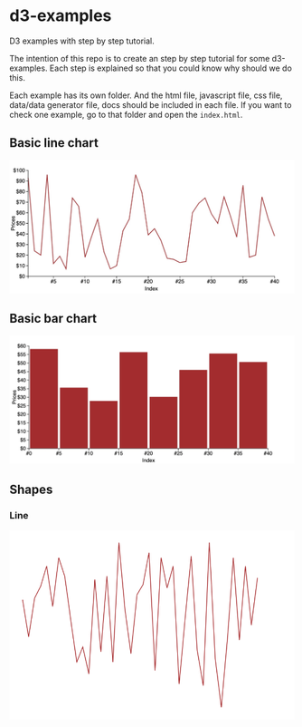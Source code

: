 # d3-examples

D3 examples with step by step tutorial.

The intention of this repo is to create an step by step tutorial for some d3-examples. Each step is explained so that you could know why should we do this.

Each example has its own folder. And the html file, javascript file, css file, data/data generator file, docs should be included in each file. If you want to check one example, go to that folder and open the `index.html`.

## Basic line chart

![Line chart](./basic-line-chart/images/basic-line-chart.jpg)

## Basic bar chart

![Bar chart](./basic-bar-chart/images/basic-bar-chart.jpg)

## Shapes

### Line

![Line](./basic-shape/line/images/line.png)
